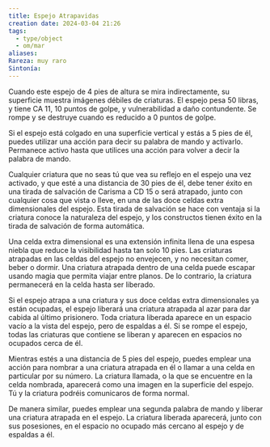 ```yaml
---
title: Espejo Atrapavidas
creation date: 2024-03-04 21:26
tags:
  - type/object
  - om/mar
aliases: 
Rareza: muy raro
Sintonía:
---
```

Cuando este espejo de 4 pies de altura se mira indirectamente, su superficie muestra imágenes débiles de criaturas. El espejo pesa 50 libras, y tiene CA 11, 10 puntos de golpe, y vulnerabilidad a daño contundente. Se rompe y se destruye cuando es reducido a 0 puntos
de golpe.

Si el espejo está colgado en una superficie vertical y estás a 5 pies de él, puedes utilizar una acción para decir su palabra de mando y activarlo. Permanece activo hasta que utilices una acción para volver a decir la palabra de mando.

Cualquier criatura que no seas tú que vea su reflejo en el espejo una vez activado, y que esté a una distancia de 30 pies de él, debe tener éxito en una tirada de salvación de Carisma a CD 15 o será atrapado, junto con cualquier cosa que vista o lleve, en una de las doce celdas extra dimensionales del espejo. Esta tirada de salvación se hace con ventaja si la criatura conoce la naturaleza del espejo, y los constructos tienen éxito en la tirada de salvación de forma automática.

Una celda extra dimensional es una extensión infinita llena de una espesa niebla que reduce la visibilidad hasta tan solo 10 pies. Las criaturas atrapadas en las celdas del espejo no envejecen, y no necesitan comer, beber o dormir. Una criatura atrapada dentro de una celda puede escapar usando magia que permita viajar entre planos. De lo contrario, la criatura permanecerá en la celda hasta ser liberado.

Si el espejo atrapa a una criatura y sus doce celdas extra dimensionales ya están ocupadas, el espejo liberará una criatura atrapada al azar para dar cabida al último prisionero. Toda criatura liberada aparece en un espacio vacío a la vista del espejo, pero de espaldas a él. Si se rompe el espejo, todas las criaturas que contiene se liberan y aparecen en espacios no ocupados cerca de él.

Mientras estés a una distancia de 5 pies del espejo, puedes emplear una acción para nombrar a una criatura atrapada en él o llamar a una celda en particular por su número. La criatura llamada, o la que se encuentre en la celda nombrada, aparecerá como una imagen en la superficie del espejo. Tú y la criatura podréis comunicaros de forma normal.

De manera similar, puedes emplear una segunda palabra de mando y liberar una criatura atrapada en el espejo. La criatura liberada aparecerá, junto con sus posesiones, en el espacio no ocupado más cercano al espejo y de espaldas a él.